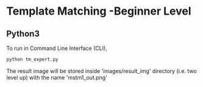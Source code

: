 # Template Matching -Beginner Level
## Python3
 
To run in Command Line Interface (CLI),

```sh
python tm_expert.py 
```

The result image will be stored inside 'images/result_img' directory (i.e. two level up) with the name 'mstm1_out.png'
